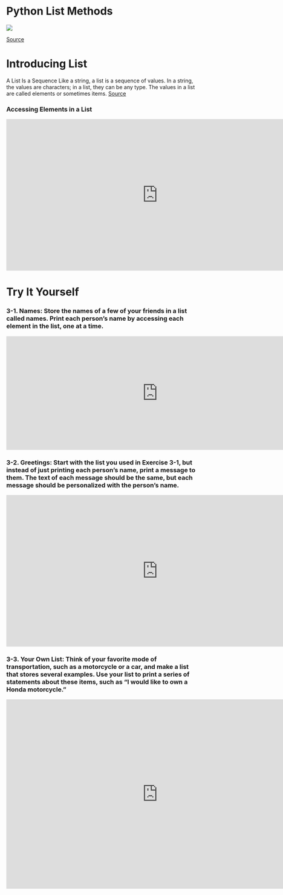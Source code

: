 # Python List Methods

![](https://wtmatter.com/wp-content/uploads/2020/04/Python-List-Methods.png)

[Source](https://wtmatter.com/python-list-methods/#Python_List_append)

# Introducing List
A List Is a Sequence
Like a string, a list is a sequence of values. In a string, the values are characters; in a
list, they can be any type. The values in a list are called elements or sometimes items. [Source](https://www.amazon.com/Think-Python-Like-Computer-Scientist/dp/1491939362/ref=sr_1_1?dchild=1&keywords=9781491939369&linkCode=qs&qid=1628431565&s=books&sr=1-1)


### Accessing Elements in a List
<iframe width="800" height="400" frameborder="0" src="https://pythontutor.com/iframe-embed.html#code=bicycles%20%3D%20%5B'trek',%20'cannondale',%20'redline',%20'specialized'%5D%0Aprint%28bicycles%5B0%5D.title%28%29%29%0Aprint%28bicycles%5B3%5D%29%0Aprint%28bicycles%5B-1%5D%29%0Amessage%20%3D%20f%22My%20first%20bicycle%20was%20a%20%7Bbicycles%5B0%5D.title%28%29%7D.%22%0Aprint%28message%29%0A&codeDivHeight=400&codeDivWidth=350&cumulative=true&curInstr=0&heapPrimitives=true&origin=opt-frontend.js&py=3&rawInputLstJSON=%5B%5D&textReferences=false"> </iframe>


# Try It Yourself
### 3-1. Names: Store the names of a few of your friends in a list called names. Print each person’s name by accessing each element in the list, one at a time.

<iframe width="800" height="300" frameborder="0" src="http://pythontutor.com/iframe-embed.html#code=names%20%3D%20%5B'Jack',%20'Anna',%20'Eric',%20'Vanusa'%5D%0Aprint%28names%5B0%5D%29%0Aprint%28names%5B1%5D%29%0Aprint%28names%5B2%5D%29%0Aprint%28names%5B3%5D%29%0A&codeDivHeight=400&codeDivWidth=350&cumulative=true&curInstr=0&heapPrimitives=true&origin=opt-frontend.js&py=3&rawInputLstJSON=%5B%5D&textReferences=false"> </iframe>

### 3-2. Greetings: Start with the list you used in Exercise 3-1, but instead of just printing each person’s name, print a message to them. The text of each message should be the same, but each message should be personalized with the person’s name.

<iframe width="800" height="400" frameborder="0" src="http://pythontutor.com/iframe-embed.html#code=names%20%3D%20%5B'jack',%20'anna',%20'eric',%20'vanusa'%5D%0Amessage%20%3D%20f%22Hello%20%7Bnames%5B0%5D.title%28%29%7D,%20you%20are%20welcome!%22%0Aprint%28message%29%0Amessage%20%3D%20f%22Hello%20%7Bnames%5B1%5D.title%28%29%7D,%20you%20are%20welcome!%22%0Aprint%28message%29%0Amessage%20%3D%20f%22Hello%20%7Bnames%5B2%5D.title%28%29%7D,%20you%20are%20welcome!%22%0Aprint%28message%29%0Amessage%20%3D%20f%22Hello%20%7Bnames%5B3%5D.title%28%29%7D,%20you%20are%20welcome!%22%0Aprint%28message%29%0A&codeDivHeight=400&codeDivWidth=350&cumulative=true&curInstr=0&heapPrimitives=true&origin=opt-frontend.js&py=3&rawInputLstJSON=%5B%5D&textReferences=false"> </iframe>

### 3-3. Your Own List: Think of your favorite mode of transportation, such as a motorcycle or a car, and make a list that stores several examples. Use your list to print a series of statements about these items, such as “I would like to own a Honda motorcycle.”
<iframe width="800" height="500" frameborder="0" src="http://pythontutor.com/iframe-embed.html#code=rides%20%3D%20%5B'bicycle',%20'motorcycle',%20'car',%20'boat',%20'plane'%5D%0Aprint%28f'Do%20you%20know%20how%20to%20ride%20a%20%7Brides%5B0%5D%7D%3F'%29%0Aprint%28f%22Do%20you%20know%20how%20to%20ride%20a%20%7Brides%5B1%5D%7D%3F%22%29%0Aprint%28f%22Can%20you%20drive%20a%20%7Brides%5B2%5D%7D%3F%22%29%0Aprint%28f%22Do%20you%20how%20to%20piloting%20a%20%7Brides%5B3%5D%7D%3F%22%29%0Aprint%28f%22Can%20you%20piloting%20a%20%7Brides%5B-1%5D%7D%3F%22%29%0A&codeDivHeight=400&codeDivWidth=350&cumulative=true&curInstr=0&heapPrimitives=true&origin=opt-frontend.js&py=3&rawInputLstJSON=%5B%5D&textReferences=false"> </iframe>

